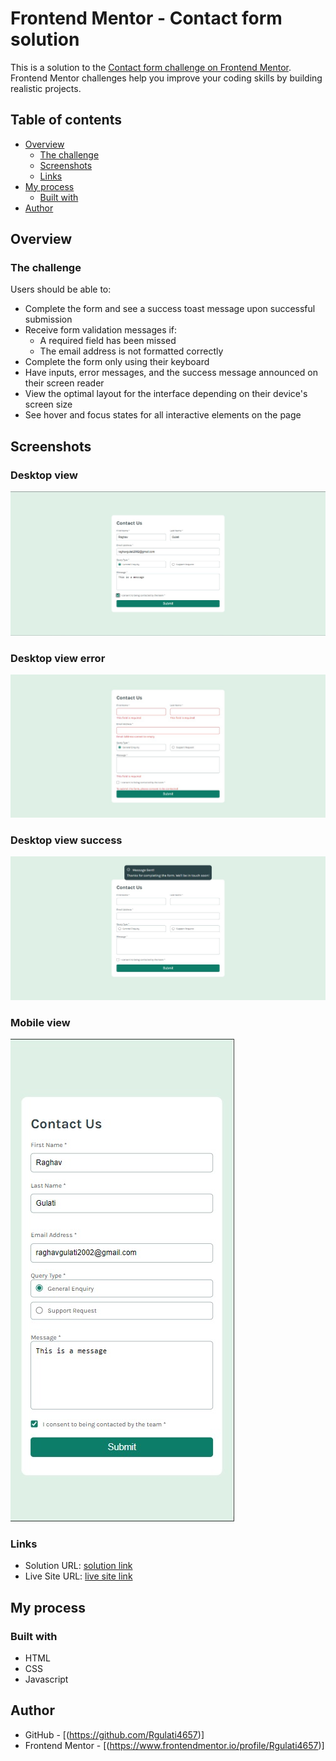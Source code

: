 # Frontend Mentor - Contact form solution
This is a solution to the [Contact form challenge on Frontend Mentor](https://www.frontendmentor.io/challenges/contact-form--G-hYlqKJj). Frontend Mentor challenges help you improve your coding skills by building realistic projects. 

## Table of contents

- [Overview](#overview)
  - [The challenge](#the-challenge)
  - [Screenshots](#screenshots)
  - [Links](#links)
- [My process](#my-process)
  - [Built with](#built-with)
- [Author](#author)

## Overview

### The challenge

Users should be able to:

- Complete the form and see a success toast message upon successful submission
- Receive form validation messages if:
  - A required field has been missed
  - The email address is not formatted correctly
- Complete the form only using their keyboard
- Have inputs, error messages, and the success message announced on their screen reader
- View the optimal layout for the interface depending on their device's screen size
- See hover and focus states for all interactive elements on the page

## Screenshots
### Desktop view
![Desktop screenshot](/desktop-ss.jpg)
### Desktop view error
![error screenshot](/error-state.jpg)
### Desktop view success
![success screenshot](/desktop-success.jpg)
### Mobile view
![Mobile screenshot](/mobile-ss.jpg)


### Links

- Solution URL: [solution link](https://github.com/Rgulati4657/contact_form_prac/upload)
- Live Site URL: [live site link]([https://contact-form-challenge-eta.vercel.app/](https://contact-form-prac.vercel.app/))

## My process

### Built with

- HTML
- CSS 
- Javascript

## Author

- GitHub - [(https://github.com/Rgulati4657)]
- Frontend Mentor - [(https://www.frontendmentor.io/profile/Rgulati4657)]
